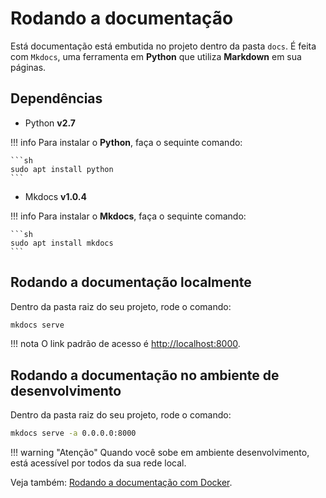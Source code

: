 # Rodando a documentação
Está documentação está embutida no projeto dentro da pasta `docs`.
 É feita com `Mkdocs`, uma ferramenta em **Python** que utiliza **Markdown** em sua páginas.

## Dependências

* Python **v2.7**

!!! info 
    Para instalar o **Python**, faça o sequinte comando:

    ```sh
    sudo apt install python
    ```

* Mkdocs **v1.0.4**

!!! info 
    Para instalar o **Mkdocs**, faça o sequinte comando:

    ```sh
    sudo apt install mkdocs
    ```
## Rodando a documentação localmente

Dentro da pasta raiz do seu projeto, rode o comando:

```sh
mkdocs serve
```
!!! nota 
    O link padrão de acesso é [http://localhost:8000](http://localhost:8000).

## Rodando a documentação no ambiente de desenvolvimento

Dentro da pasta raiz do seu projeto, rode o comando:

```bash
mkdocs serve -a 0.0.0.0:8000
```

!!! warning "Atenção"
    Quando você sobe em ambiente desenvolvimento, está acessível por todos da sua rede local.


Veja também: [Rodando a documentação com Docker](../../export_pdf#rodando-o-server-em-dev).